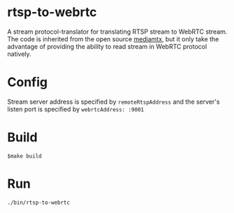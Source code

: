 # rtsp-to-webrtc
A stream protocol-translator for translating RTSP stream to WebRTC stream. The code is inherited from the open source [mediamtx](https://github.com/aler9/mediamtx), but it only take the advantage of providing the ability to read stream in WebRTC protocol natively.

# Config
  Stream server address is specified by `remoteRtspAddress` and the server's listen port is specified by `webrtcAddress: :9001`


# Build

```dotnetcli
$make build
```

# Run
```dotnetcli
./bin/rtsp-to-webrtc
```